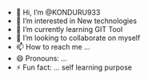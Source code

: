 - 👋 Hi, I’m @KONDURU933
- 👀 I’m interested in New technologies
- 🌱 I’m currently learning GIT Tool
- 💞️ I’m looking to collaborate on myself
- 📫 How to reach me ...
- 😄 Pronouns: ...
- ⚡ Fun fact: ...
self learning purpose
<!---
KONDURU933/KONDURU933 is a ✨ special ✨ repository because its `README.md` (this file) appears on your GitHub profile.
You can click the Preview link to take a look at your changes.
--->
